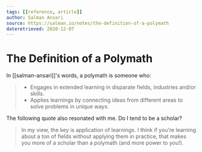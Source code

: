 ```yaml
---
tags: [[reference, article]]
author: Salman Ansari
source: https://salman.io/notes/the-definition-of-a-polymath
dateretrieved: 2020-12-07
---
```


# The Definition of a Polymath

In [[salman-ansari]]'s words, a polymath is someone who:

>  - Engages in extended learning in disparate fields, industries and/or skills.
>  - Applies learnings by connecting ideas from different areas to solve problems in unique ways.

The following quote also resonated with me. Do I tend to be a scholar?

> In my view, the key is application of learnings. I think if you’re learning about a ton of fields without applying them in practice, that makes you more of a scholar than a polymath (and more power to you!). 